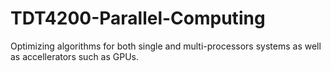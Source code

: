 # TDT4200-Parallel-Computing
Optimizing algorithms for both single and multi-processors systems as well as accellerators such as GPUs.
